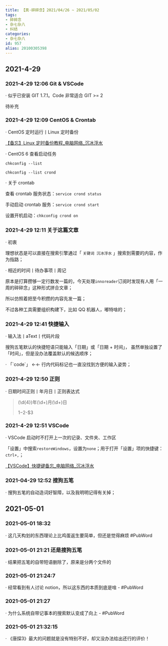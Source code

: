 ```yaml
---
title: 【真·碎碎念】2021/04/26 ~ 2021/05/02
tags:
- 碎碎念
- 杂七杂八
- 纠结
categories:
- 杂七杂八
id: 957
alias: 20100305398
---
```



## 2021-4-29

### 2021-4-29 12:06 Git & VSCode

· 似乎已安装 GIT 1.7.1。Code 非常适合 GIT >= 2

待补充

### 2021-4-29 12:09 CentOS & Crontab

· CentOS 定时运行丨Linux 定时备份

[【备忘】Linux 定时备份教程\_电脑网络\_沉冰浮水](https://www.wdssmq.com/post/20140816860.html "【备忘】Linux 定时备份教程\_电脑网络\_沉冰浮水")

· CentOS 6 查看启动任务

`chkconfig --list`

`chkconfig --list crond`

· 关于 crontab

查看 crontab 服务状态：`service crond status`

手动启动 crontab 服务：`service crond start`

设置开机启动：`chkconfig crond on`

<!-- ```bash
chkconfig crond off
chkconfig --list crond
chkconfig crond on
chkconfig --list crond
``` -->

### 2021-4-29 12:11 关于这篇文章

· 初衷

理想状态是可以直接在搜索引擎通过「 `关键词 沉冰浮水` 」搜索到需要的内容，作为指路；

· 相近的时间丨待办事项丨周记

原本是打算攒够一定行数发一篇的，今天处理`innoreader`订阅时发现有人用「一周的碎碎念」这种形式拼合文章；

所以仿照着把至今积攒的内容先发一篇；

不过各种工具需要组织构建下，比如 QQ 机器人，嘟特啥的；

### 2021-4-29 12:41 快捷输入

· 输入法丨aText丨代码片段

搜狗五笔默认的快捷短语只能输入「日期」或「日期 + 时间」， 虽然单独设置了「时间」，但是没办法覆盖默认的候选顺序；

· 「\`code\`」 ←← 行内代码标记也一直没找到方便的输入姿势；

### 2021-4-29 12:50 正则

· 日期时间正则丨年月日丨正则表达式

> (\d{4})年(\d+)月(\d+)日
>
> $1-$2-$3

### 2021-4-29 12:51 VSCode

· VSCode 启动时不打开上一次的记录、文件夹、工作区

「设置」中搜索`restoreWindows`，设置为`none`；用于打开「设置」项的快捷键：`ctrl+,`；

[【VSCode】快捷键备忘\_电脑网络\_沉冰浮水](https://www.wdssmq.com/post/20130525410.html "【VSCode】快捷键备忘\_电脑网络\_沉冰浮水")

### 2021-04-29 12:52 搜狗五笔

· 搜狗五笔的自动造词好智障，以及我明明记得有关掉；

## 2021-05-01

### 2021-05-01 18:32

· 这几天构划的东西理论上比鸡蛋返生要简单，但还是觉得麻烦 #PubWord

### 2021-05-01 21:21 还是搜狗五笔

· 结果把五笔的自带短语删除了，原来是分两个文件的

### 2021-05-01 21:24:7

· 经常看到有人讨论 notion，所以这东西的本质到底是啥 - #PubWord

### 2021-05-01 21:27

· 为什么系统自带记事本的搜索默认变成了向上 - #PubWord

### 2021-05-01 21:32:15

· 《唐探3》最大的问题就是没有特别不好，却又没办法给出还行的评价！

<!--957-->
